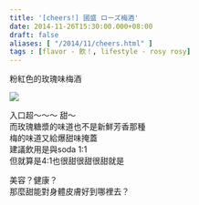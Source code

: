 ```yaml
---
title: '[cheers!] 國盛 ローズ梅酒'
date: 2014-11-26T15:30:00.000+08:00
draft: false
aliases: [ "/2014/11/cheers.html" ]
tags : [flavor - 飲！, lifestyle - rosy rosy]
---
```


粉紅色的玫瑰味梅酒  

[![](https://farm8.staticflickr.com/7566/15641002608_001ebec485_z.jpg)](https://farm8.staticflickr.com/7566/15641002608_001ebec485_z.jpg)

入口超～～～ 甜～  
而玫瑰糖漿的味道也不是新鮮芳香那種  
梅的味道又給爆甜味掩蓋  
建議飲用是與soda 1:1  
但就算是4:1也很甜很甜很甜就是  
  
美容？健康？  
那麼甜能對身體皮膚好到哪裡去？